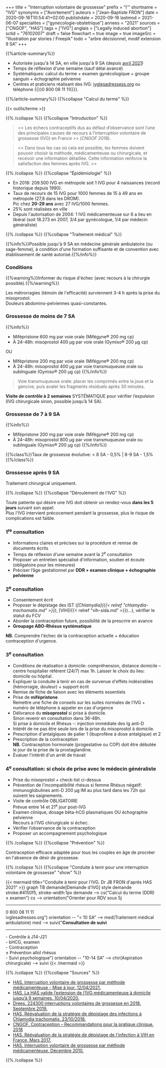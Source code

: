 +++
title = "Interruption volontaire de grossesse"
prefix = "l'"
shortname = "IVG"
synonyms = ["Avortement"]
auteurs = ["Jean-Baptiste FRON"]
date = 2020-09-16T10:54:41+02:00
publishdate = 2020-09-16
lastmod = 2021-06-07
specialites = ["gynecologie-obstetrique"]
annees = "2021"
sources = ["CNGOF", "HAS"]
tags = ["IVG"]
anglais = ["Legally induced abortion"]
sctid = "76102007"
draft = false
flowchart = true
image = true
imageSrc = "Illustration par stories / Freepik"
todo = "arbre décisionnel, modif extension 9 SA"
+++

{{%article-summary%}}

- Autorisée jusqu'à 14 SA, en ville jusqu'à 9 SA (depuis [avril 2021](https://www.has-sante.fr/jcms/p_3223429/fr/interruption-volontaire-de-grossesse-par-methode-medicamenteuse-mise-a-jour))
- Temps de réflexion d'une semaine (sauf délai avancé)
- Systématiques: calcul du terme + examen gynécologique + groupe sanguin + échographie pelvienne
- Centres et praticiens réalisant des IVG: [ivglesadressess.org](https://www.ivglesadresses.org/) ou téléphone {{<phone>}}0 800 08 11 11{{</phone>}}.

{{%/article-summary%}}
{{%collapse "Calcul du terme" %}}

{{< outils/terme >}}

{{% /collapse %}}
{{%collapse "Introduction" %}}

> << Les échecs contraceptifs dus au défaut d’observance sont l’une des principales causes de recours à l’interruption volontaire de grossesse (IVG) en France >> (*CNGOF 2018*).

> << Dans tous les cas où cela est possible, les femmes doivent pouvoir choisir la méthode, médicamenteuse ou chirurgicale, et recevoir une information détaillée. Cette information renforce la satisfaction des femmes après IVG. >>

{{% /collapse %}}
{{%collapse "Épidémiologie" %}}

- En 2018: 209.500 IVG en métropole soit 1 IVG pour 4 naissances (record historique depuis 1990).
- Taux de recours de 15 IVG pour 1000 femmes de 15 à 49 ans en métropole (27,8 dans les DROM).  
Pic chez **20-29 ans** avec 27 IVG/1000 femmes.
- 25% sont réalisées en ville
- Depuis l'autorisation de 2004: 1 IVG médicamenteuse sur 6 a lieu en libéral (soit 18.273 en 2007, 3/4 par gynécologue, 1/4 par médecin généraliste)

{{% /collapse %}}
{{%collapse "Traitement médical" %}}

{{%info%}}Possible jusqu'à 9 SA en médecine générale ambulatoire (ou sage-femme), à condition d'une formation suffisante et de convention avec établissement de santé autorisé.{{%/info%}}

### Conditions

{{%warning%}}Informer du risque d'échec (avec recours à la chirurgie possible).{{%/warning%}}

Les métrorragies (témoin de l'efficacité) surviennent 3-4 h après la prise du misoprostol.  
Douleurs abdomino-pelviennes quasi-constantes.

### Grossesse de moins de 7 SA

{{%info%}}

- Mifépristone 600 mg par voie orale (Mifégyne® 200 mg cp)
- À 24-48h: misoprostol 400 µg par voie orale (Gymiso® 200 µg cp)

OU

- Mifépristone 200 mg par voie orale (Mifégyne® 200 mg cp)
- À 24-48h: misoprostol 400 µg par voie transmuqueuse orale ou sublinguale (Gymiso® 200 µg cp)
{{%/info%}}

> Voie transmuqueuse orale: placer les comprimés entre la joue et la gencive, puis avaler les fragments résiduels après 30 minutes.

**Visite de contrôle à 2 semaines** SYSTÉMATIQUE pour vérifier l’expulsion (IVG chirurgicale sinon, possible jusqu’à 14 SA).

### Grossesse de 7 à 9 SA

{{%info%}}

- Mifépristone 200 mg par voie orale (Mifégyne® 200 mg cp)
- À 24-48h: misoprostol 800 µg par voie transmuqueuse orale ou sublinguale (Gymiso® 200 µg cp)
{{%/info%}}

{{%class%}}Taux de grossesse évolutive: < 8 SA - 0,5% | 8-9 SA - 1,5%{{%/class%}}

### Grossesse après 9 SA

Traitement chirurgical uniquement.

{{% /collapse %}}
{{%collapse "Déroulement de l'IVG" %}}

Toute patiente qui désire une IVG doit obtenir un rendez-vous **dans les 5 jours** suivant son appel.  
Plus l'IVG intervient précocement pendant la grossesse, plus le risque de complications est faible.

### 1<sup>re</sup> consultation

- Informations claires et précises sur la procédure et remise de documents écrits
- Temps de réflexion d'une semaine avant la 2<sup>e</sup> consultation
- Proposer un entretien spécialisé d'information, soutien et écoute (obligatoire pour les mineures)
- Préciser l’âge gestationnel par **DDR + examen clinique + échographie pelvienne**

### 2<sup>e</sup> consultation

- Consentement écrit
- Proposer le dépistage des IST (*[Chlamydia]({{< relref "chlamydia-trachomatis.md" >}})*, [VIH]({{< relref "vih-sida.md" >}})...), vérifier le statut du FCV
- Aborder la contraception future, possibilité de la prescrire en avance
- **Groupage ABO-Rhésus systématique**

**NB.** Comprendre l'échec de la contraception actuelle + éducation contraception d'urgence.

### 3<sup>e</sup> consultation

- Conditions de réalisation à domicile: compréhension, distance domicile – centre hospitalier référent (24/7) max 1h. Laisser le choix du lieu: domicile ou hôpital.
- Expliquer la conduite à tenir en cas de survenue d'effets indésirables (hémorragie, douleur) + support écrit
- Remise de fiche de liaison avec les éléments essentiels  
- Prise de **mifépristone**  
Remettre une fiche de conseils sur les suites normales de l'IVG + numéro de téléphone à appeler en cas d'urgence
- Délivrance du **misoprostol** si prise à domicile.  
Sinon revenir en consultation dans 36-48h.  
Si prise à domicile et Rhésus -: injection immédiate des Ig anti-D
- Intérêt de ne pas être seule lors de la prise du misoprostol à domicile.
- Prescription d'antalgiques de palier 1 (ibuprofène à dose antalgique) et 2
- Prescription de la contraception  
**NB.** Contraception hormonale (progestative ou COP) doit être débutée le jour de la prise de la prostaglandine.
- Évaluer l'intérêt d'un arrêt de travail

### 4<sup>e</sup> consultation: si choix de prise avec le médecin généraliste

- Prise du misoprostol + check-list ci-dessus
- Prévention de l'incompatibilité rhésus si femme Rhésus négatif: immunoglobulines anti-D 200 µg IM au plus tard dans les 72h qui suivent les saignements.
- Visite de contrôle OBLIGATOIRE  
Prévue entre 14 et 21<sup>e</sup> jour post-IVG
- Examen clinique, dosage bêta-hCG plasmatiques OU échographie pelvienne  
Recours à l'IVG chirurgicale si échec.
- Vérifier l’observance de la contraception
- Proposer un accompagnement psychologique

{{% /collapse %}}
{{%collapse "Prévention" %}}

Contraception efficace adaptée pour tous les couples en âge de procréer en l'absence de désir de grossesse.

{{% /collapse %}}
{{%collapse "Conduite à tenir pour une interruption volontaire de grossesse" "show" %}}

{{< mermaid title="Conduite à tenir pour l'IVG. Dr JB FRON d'après HAS 2021" >}}
graph TB
  demande[Demande d'IVG]
  style demande stroke:#4150f5, stroke-width:1px
    demande --> cs("Calcul du terme (DDR)<br>&plusmn; examen")
    cs --> orientation("Orienter pour RDV sous 5j<hr>0 800 08 11 11<br>ivglesadresses.org")
      orientation -- "&lt; 10 SA" --> med(Traitement médical<br>ambulatoire)
        med --> suivi("<b>Consultation de suivi</b><hr>- Contrôle à J14-J21<br>- bHCG, examen<br>- Contraception<br>&plusmn; Prévention alloI rhésus<br>- Suivi psychologique")
      orientation -- "10-14 SA" --> chir(Aspiration chirurgicale) --> suivi
{{< /mermaid >}}

{{% /collapse %}}
{{%collapse "Sources" %}}

- [HAS. Interruption volontaire de grossesse par méthode médicamenteuse - Mise à jour. 12/04/2021.](https://www.has-sante.fr/jcms/p_3223429/fr/interruption-volontaire-de-grossesse-par-methode-medicamenteuse-mise-a-jour)
- [HAS. La HAS valide l’extension de l’IVG médicamenteuse à domicile jusqu’à 9 semaines. 10/04/2020.](https://www.has-sante.fr/jcms/p_3179352/fr/la-has-valide-l-extension-de-l-ivg-medicamenteuse-a-domicile-jusqu-a-9-semaines)
- [Drees. 224300 interruptions volontaires de grossesse en 2018. Septembre 2019.](https://drees.solidarites-sante.gouv.fr/etudes-et-statistiques/publications/etudes-et-resultats/article/224-300-interruptions-volontaires-de-grossesse-en-2018)
- [HAS. Réévaluation de la stratégie de dépistage des infections à Chlamydia trachomatis. 23/10/2018.](https://www.has-sante.fr/jcms/c_2879401/fr/reevaluation-de-la-strategie-de-depistage-des-infections-a-chlamydia-trachomatis)
- [CNGOF.  Contraception – Recommandations pour la pratique clinique. 2018](http://www.cngof.fr/pratiques-cliniques/recommandations-pour-la-pratique-clinique?folder=RPC%2BCOLLEGE%252F2018)
- [HAS. Réévaluation de la stratégie de dépistage de l'infection à VIH en France. Mars 2017.](https://www.has-sante.fr/jcms/c_2024411/fr/reevaluation-de-la-strategie-de-depistage-de-l-infection-a-vih-en-france)
- [HAS. Interruption volontaire de grossesse par méthode médicamenteuse. Décembre 2010.](https://www.has-sante.fr/portail/upload/docs/application/pdf/2011-04/ivg_methode_medicamenteuse_-_recommandations_-_mel_2011-04-28_11-39-11_882.pdf)

{{% /collapse %}}
